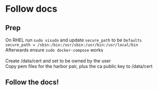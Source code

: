 # Follow docs
## Prep
On RHEL run `sudo visudo` and update `secure_path` to be
`Defaults    secure_path = /sbin:/bin:/usr/sbin:/usr/bin:/usr/local/bin` </br>
Afterwards ensure `sudo docker-compose` works </br>
</br>
Create /data/cert and set to be owned by the user </br>
Copy pem files for the harbor pair, plus the ca public key to /data/cert

## Follow the docs!


